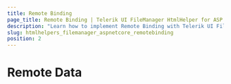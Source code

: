 ```yaml
---
title: Remote Binding
page_title: Remote Binding | Telerik UI FileManager HtmlHelper for ASP.NET Core
description: "Learn how to implement Remote Binding with Telerik UI FileManager HtmlHelper for ASP.NET Core."
slug: htmlhelpers_filemanager_aspnetcore_remotebinding
position: 2
---
```


# Remote Data 
